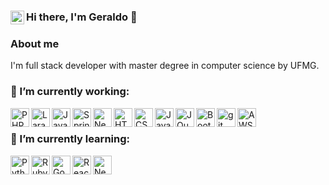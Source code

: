 ### Hi there, I'm Geraldo 👋 [<img align="left" alt="Geraldo | LinkedIn" width="22px" src="https://cdn-icons-png.flaticon.com/512/174/174857.png" />]([https://www.linkedin.com/in/geraldopessoajr/])

### About me
  I'm full stack developer with master degree in computer science by UFMG.

### 🔭 I’m currently working:
<img align="left" alt="PHP" height="30px" width="30px" src="https://logospng.org/download/php/logo-php-1024.png" />
<img align="left" alt="Laravel" height="30px" width="30px" src="https://logospng.org/download/laravel/logo-laravel-1024.png" />
<img align="left" alt="Java" height="30px" width="30px" src="https://logospng.org/download/java/logo-java-2048.png" />
<img align="left" alt="Spring Boot" height="30px" width="30px" src="https://devkico.itexto.com.br/wp-content/uploads/2014/08/spring-boot-project-logo.png" />
<img align="left" alt="Nest.js" height="30px" width="30px" src="https://docs.nestjs.com/assets/logo-small.svg" />
<img align="left" alt="HTML5" height="30px" width="30px" src="https://logospng.org/download/html-5/logo-html-5-2048.png" />
<img align="left" alt="CSS3" height="30px" width="30px" src="https://logospng.org/download/css-3/logo-css-3-2048.png" />
<img align="left" alt="JavaScript" height="30px" width="30px" src="https://logospng.org/download/javascript/logo-javascript-icon-1024.png" />
<img align="left" alt="JQuery" height="30px" width="30px" src="https://logospng.org/download/jquery/jquery-2048.png" />
<img align="left" alt="Bootstrap" height="30px" width="30px" src="https://logospng.org/download/bootstrap/bootstrap-2048.png" />
<img align="left" alt="git" height="30px" width="30px" src="https://logospng.org/download/git/git-2048.png" />
<img align="left" alt="AWS" height="30px" width="30px" src="https://logospng.org/download/amazon-web-services/logo-amazon-web-services-1024.png" />

<br/>

### 🌱 I’m currently learning:

<img align="left" alt="Python" height="30px" width="30px" src="https://logospng.org/download/python/logo-python-1024.png" />
<img align="left" alt="Ruby" height="30px" width="30px" src="https://assets.stickpng.com/images/62c48bbdd884e8c372162223.png" />
<img align="left" alt="Go" height="30px" width="30px" src="https://logospng.org/download/node-js/logo-node-js-1024.png" />
<img align="left" alt="React" height="30px" width="30px" src="https://logospng.org/download/react/logo-react-1024.png" />
<img align="left" alt="Next.js" height="30px" width="30px" src="https://logospng.org/download/react/logo-react-1024.png" />

<br />
<!--
**geraldopessoajr/geraldopessoajr** is a ✨ _special_ ✨ repository because its `README.md` (this file) appears on your GitHub profile.

Here are some ideas to get you started:

- 🔭 I’m currently working on ...
- 🌱 I’m currently learning ...
- 👯 I’m looking to collaborate on ...
- 🤔 I’m looking for help with ...
- 💬 Ask me about ...
- 📫 How to reach me: ...
- 😄 Pronouns: ...
- ⚡ Fun fact: ...
-->
